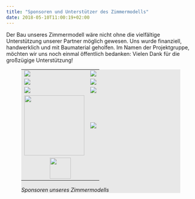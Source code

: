```yaml
---
title: "Sponsoren und Unterstützer des Zimmermodells"
date: 2018-05-10T11:00:19+02:00
---
```


Der Bau unseres Zimmermodell wäre nicht ohne die vielfältige Unterstützung unserer Partner möglich gewesen. Uns wurde finanziell, handwerklich und mit Baumaterial geholfen. Im Namen der Projektgruppe, möchten wir uns noch einmal öffentlich bedanken:
Vielen Dank für die großzügige Unterstützung!

<figure style="background-color:#E8E8E8;">
<table>
 <tr>
  <td><a href="http://dgj.eu"><img src="/aktuelles/2018-05-10_Sponsoren_Zimmermodell/dgj_logo.svg" /></a</td><td><a href="https://iba.heidelberg.de/"><img src="/aktuelles/2018-05-10_Sponsoren_Zimmermodell/iba_logo.svg" /></a></td>
 </tr>
 <tr>
  <td><a href="https://www.stura.uni-heidelberg.de/"><img src="/aktuelles/2018-05-10_Sponsoren_Zimmermodell/stura_logo.svg" /></a></td><td style="vertical-align:middle;"><a href="https://sponsort.de/home"><img src="/aktuelles/2018-05-10_Sponsoren_Zimmermodell/sponsort_logo.svg" /></a></td>
 </tr>
 <tr>
  <td  style="vertical-align:middle;" ><a href="https://www.interpane.com/"><img src="/aktuelles/2018-05-10_Sponsoren_Zimmermodell/interpane_logo.svg" /></a></td><td><a href="https://www.schueco.com/web2/com"><img src="/aktuelles/2018-05-10_Sponsoren_Zimmermodell/schueco_logo.svg" /></a></td>
 </tr>
<tr>
  <td style="text-align:center;"><a href="https://www.pabst-metallbau.de/"><img src="/aktuelles/2018-05-10_Sponsoren_Zimmermodell/pabst_logo.svg" style="height:10em" /></a></td><td style="vertical-align:middle;"><a href="https://www.nora.com/global/en"><img src="/aktuelles/2018-05-10_Sponsoren_Zimmermodell/nora_logo.svg" /></a></td>
 </tr> 
 <tr>
  <td style="text-align:center;" colspan="2"><a href="https://www.stamisol.com/"><img src="/aktuelles/2018-05-10_Sponsoren_Zimmermodell/stamisol_logo.svg"  style="height:3.5em" /></a></td>
 </tr> 
</table>
<figcaption><cite>Sponsoren unseres Zimmermodells</cite></figcaption>
</figure>
